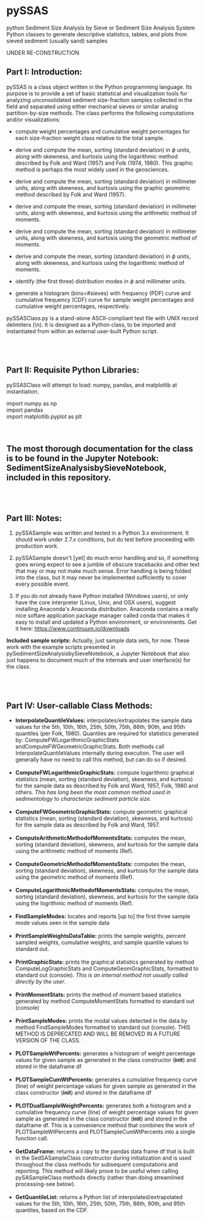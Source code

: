 # pySSAS
python Sediment Size Analysis by Sieve or  Sediment Size Analysis System
Python classes to generate descriptive statistics, tables, and plots from sieved sediment (usually sand) samples

UNDER RE-CONSTRUCTION

## Part I: Introduction:

pySSAS is a class object written in the Python programming language. Its purpose is to provide a set of basic statistical and visualization tools for analyzing unconsolidated sediment size-fraction samples collected in the field and separated using either mechanical sieves or similar analog partition-by-size methods. The class performs the following computations and/or visualizations:

- compute weight percentages and cumulative weight percentages for each size-fraction weight class relative to the total sample.

- derive and compute the mean, sorting (standard deviation) in $\phi$ units, along with skewness, and kurtosis using the logarithmic method described by Folk and Ward (1957) and Folk (1974, 1980). This graphic method is perhaps the most widely used in the geosciences.

- derive and compute the mean, sorting (standard deviation) in millimeter units, along with skewness, and kurtosis using the graphic geometric method described by Folk and Ward (1957).

- derive and compute the mean, sorting (standard deviation) in millimeter units, along with skewness, and kurtosis using the arithmetic method of moments.

- derive and compute the mean, sorting (standard deviation) in millimeter units, along with skewness, and kurtosis using the geometric method of moments.

- derive and compute the mean, sorting (standard deviation) in $\phi$ units, along with skewness, and kurtosis using the logarithmic method of moments.


- identify (the first three) distribution modes in $\phi$ and millimeter units.

- generate a histogram (bins=#sieves) with frequency (PDF) curve and cumulative frequency (CDF) curve for sample weight percentages and cumulative weight percentages, respectively.


pySSASClass.py is a stand-alone ASCII-compliant text file with UNIX record delimiters (\n). It is designed as a Python class, to be imported and instantiated from within an external user-built Python script. 
    <br><br>
    <br><br>

## Part II: Requisite Python Libraries:
pySSASClass will attempt to load: numpy, pandas, and matplotlib at instantiation. 

import numpy as np<br>
import pandas<br>
import matplotlib.pyplot as plt<br>
    <br><br>
    
## The most thorough documentation for the class is to be found in the Jupyter Notebook: SedimentSizeAnalysisbySieveNotebook, included in this repository.
<br><br>



## Part III: Notes:
1. pySSASample was written and tested in a Python 3.x environment. It should work under 2.7.x conditions, but do test before proceeding with production work.

2. pySSASample doesn't [yet] do much error handling and so, if something goes wrong expect to see a jumble of obscure tracebacks and other text that may or may not make much sense. Error handling is being folded into the class, but it may never be implemented sufficiently to cover every possible event. 

3. If you do not already have Python installed (Windows users), or only have the core interpreter (Linux, Unix, and OSX users), suggest installing Anaconda's Anaconda distribution. Anaconda contains a really nice softare application package manager called conda that makes it easy to install and updated a Python environment, or environments. Get it here: https://www.continuum.io/downloads


**Included sample scripts:**  Actually, just sample data sets, for now. These work with the example scripts presented in pySedimentSizeAnalysisbySieveNotebook, a Jupyter Notebook that also just happens to document much of the internals and user interface(s) for the class.
    <br><br>
    <br><br>
## Part IV: User-callable Class Methods:
- **InterpolateQuantileValues:** interpolates/extrapolates the sample data values for the 5th, 10th, 16th, 25th, 50th, 75th, 86th, 90th, and 95th quantiles (per Folk, 1980). Quantiles are required for statistics generated by: ComputeFWLogarithmicGraphicStats andComputeFWGeometricGraphicStats. Both methods call InterpolateQuantileValues internally during execution. The user will generally have no need to call this method, but can do so if desired.
    <br><br>
- **ComputeFWLogarithmicGraphicStats:** compute logarithmic graphical statistics (mean, sorting (standard deviation), skewness, and kurtosis) for the sample data as described by Folk and Ward, 1957, Folk, 1980 and others. _This has long been the most common method used in sedimentology to characterize sediment particle size._
    <br><br>
- **ComputeFWGeometricGraphicStats:** compute geometric graphical statistics (mean, sorting (standard deviation), skewness, and kurtosis) for the sample data as described by Folk and Ward, 1957.
    <br><br>
- **ComputeArithmeticMethodofMomentsStats:** computes the mean, sorting (standard deviation), skewness, and kurtosis for the sample data using the arithmetic method of moments (Ref).
    <br><br>
- **ComputeGeometricMethodofMomentsStats:** computes the mean, sorting (standard deviation), skewness, and kurtosis for the sample data using the geometric method of moments (Ref).
    <br><br>
- **ComputeLogarithmicMethodofMomentsStats:** computes the mean, sorting (standard deviation), skewness, and kurtosis for the sample data using the logrithmic method of moments (Ref).
    <br><br>
- **FindSampleModes:** locates and reports [up to] the first three sample mode values seen in the sample data
    <br><br>
- **PrintSampleWeightsDataTable:** prints the sample weights, percent sampled weights, cumulative weights, and sample quantile values to standard out.
    <br><br>
- **PrintGraphicStats:** prints the graphical statistics generated by method ComputeLogGraphicStats and ComputeGeomGraphicStats, formatted to standard out (console). _This is an internal method not usually called directly by the user_.
    <br><br>
- **PrintMomentStats:** prints the method of moment based statistics generated by method ComputeMomentStats formatted to standard out (console)
    <br><br>
- **PrintSampleModes:** prints the modal values detected in the data by method FindSampleModes formatted to standard out (console). THIS METHOD IS DEPRECATED AND WILL BE REMOVED IN A FUTURE VERSION OF THE CLASS.
    <br><br>
- **PLOTSampleWtPercents:** generates a histogram of weight percentage values for given sample as generated in the class constructor (__init__) and stored in the dataframe df
    <br><br>
- **PLOTSampleCumWtPercents:** generates a cumulative frequency curve (line) of weight percentage values for given sample as generated in the class constructor (__init__) and stored in the dataframe df
    <br><br>
- **PLOTDualSampleWeightPercents:** generates both a histogram and a cumulative frequency curve (line) of weight percentage values for given sample as generated in the class constructor (__init__) and stored in the dataframe df. This is a convenience method that combines the work of PLOTSampleWtPercents and PLOTSampleCumWtPercents into a single function call.
<br><br>
- **GetDataFrame:** returns a copy to the pandas data frame df that is built in the SedSASampleClass constructor during initialization and is used throughout the class methods for subsequent computations and reporting. This method will likely prove to be useful when calling pySASampleClass methods directly (rather than doing streamlined processing-see below).
    <br><br>
- **GetQuantileList:** returns a Python list of interpolated/extrapolated values for the 5th, 10th, 16th, 25th, 50th, 75th, 86th, 90th, and 95th quantiles, based on the CDF. 
<br><br>

